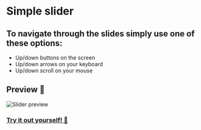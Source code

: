 # Simple slider

## To navigate through the slides simply use one of these options:

- Up/down buttons on the screen
- Up/down arrows on your keyboard
- Up/down scroll on your mouse

## Preview 👀
![Slider preview](https://user-images.githubusercontent.com/85896378/151716083-ae06deb6-0a49-45b4-a7c5-fbf8fa186d99.gif)

### [Try it out yourself! 🤖](https://davidg999.github.io/slider/)
